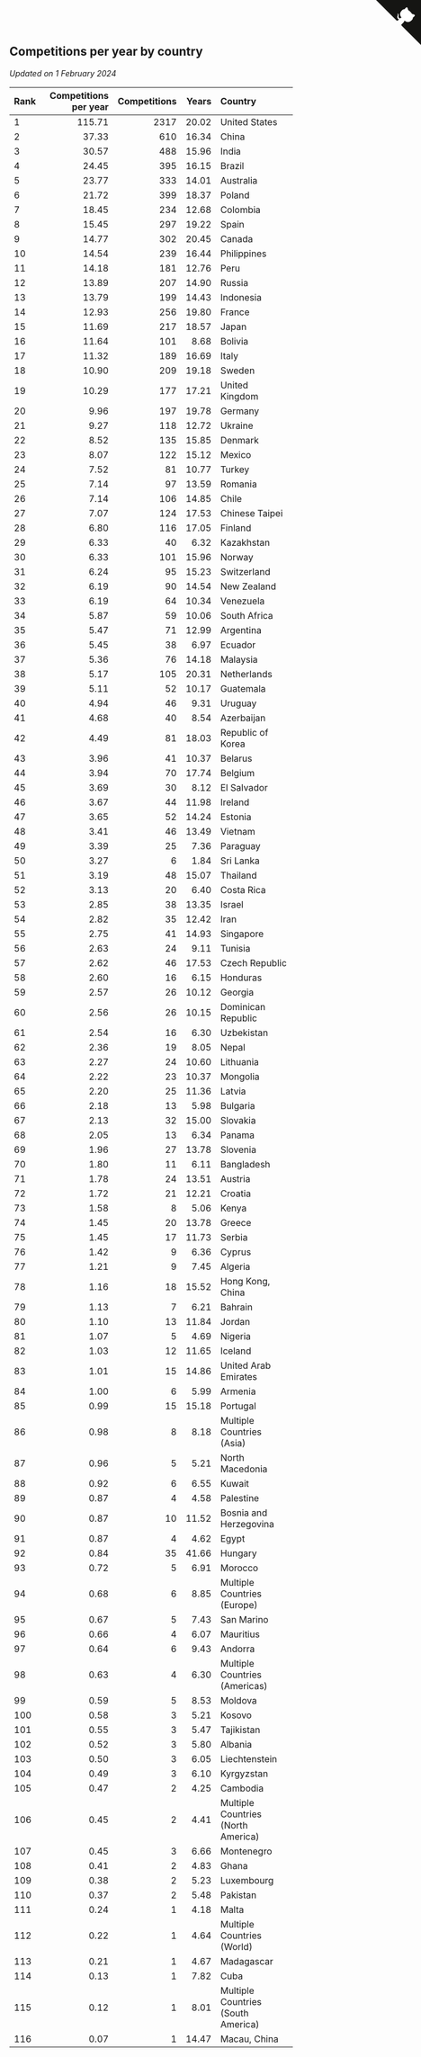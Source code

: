 ## Competitions per year by country

*Updated on  1 February 2024*

| Rank | Competitions per year | Competitions | Years | Country |
| :--- | ---: | ---: | ---: | :--- |
| 1 | 115.71 | 2317 | 20.02 | United States |
| 2 | 37.33 | 610 | 16.34 | China |
| 3 | 30.57 | 488 | 15.96 | India |
| 4 | 24.45 | 395 | 16.15 | Brazil |
| 5 | 23.77 | 333 | 14.01 | Australia |
| 6 | 21.72 | 399 | 18.37 | Poland |
| 7 | 18.45 | 234 | 12.68 | Colombia |
| 8 | 15.45 | 297 | 19.22 | Spain |
| 9 | 14.77 | 302 | 20.45 | Canada |
| 10 | 14.54 | 239 | 16.44 | Philippines |
| 11 | 14.18 | 181 | 12.76 | Peru |
| 12 | 13.89 | 207 | 14.90 | Russia |
| 13 | 13.79 | 199 | 14.43 | Indonesia |
| 14 | 12.93 | 256 | 19.80 | France |
| 15 | 11.69 | 217 | 18.57 | Japan |
| 16 | 11.64 | 101 | 8.68 | Bolivia |
| 17 | 11.32 | 189 | 16.69 | Italy |
| 18 | 10.90 | 209 | 19.18 | Sweden |
| 19 | 10.29 | 177 | 17.21 | United Kingdom |
| 20 | 9.96 | 197 | 19.78 | Germany |
| 21 | 9.27 | 118 | 12.72 | Ukraine |
| 22 | 8.52 | 135 | 15.85 | Denmark |
| 23 | 8.07 | 122 | 15.12 | Mexico |
| 24 | 7.52 | 81 | 10.77 | Turkey |
| 25 | 7.14 | 97 | 13.59 | Romania |
| 26 | 7.14 | 106 | 14.85 | Chile |
| 27 | 7.07 | 124 | 17.53 | Chinese Taipei |
| 28 | 6.80 | 116 | 17.05 | Finland |
| 29 | 6.33 | 40 | 6.32 | Kazakhstan |
| 30 | 6.33 | 101 | 15.96 | Norway |
| 31 | 6.24 | 95 | 15.23 | Switzerland |
| 32 | 6.19 | 90 | 14.54 | New Zealand |
| 33 | 6.19 | 64 | 10.34 | Venezuela |
| 34 | 5.87 | 59 | 10.06 | South Africa |
| 35 | 5.47 | 71 | 12.99 | Argentina |
| 36 | 5.45 | 38 | 6.97 | Ecuador |
| 37 | 5.36 | 76 | 14.18 | Malaysia |
| 38 | 5.17 | 105 | 20.31 | Netherlands |
| 39 | 5.11 | 52 | 10.17 | Guatemala |
| 40 | 4.94 | 46 | 9.31 | Uruguay |
| 41 | 4.68 | 40 | 8.54 | Azerbaijan |
| 42 | 4.49 | 81 | 18.03 | Republic of Korea |
| 43 | 3.96 | 41 | 10.37 | Belarus |
| 44 | 3.94 | 70 | 17.74 | Belgium |
| 45 | 3.69 | 30 | 8.12 | El Salvador |
| 46 | 3.67 | 44 | 11.98 | Ireland |
| 47 | 3.65 | 52 | 14.24 | Estonia |
| 48 | 3.41 | 46 | 13.49 | Vietnam |
| 49 | 3.39 | 25 | 7.36 | Paraguay |
| 50 | 3.27 | 6 | 1.84 | Sri Lanka |
| 51 | 3.19 | 48 | 15.07 | Thailand |
| 52 | 3.13 | 20 | 6.40 | Costa Rica |
| 53 | 2.85 | 38 | 13.35 | Israel |
| 54 | 2.82 | 35 | 12.42 | Iran |
| 55 | 2.75 | 41 | 14.93 | Singapore |
| 56 | 2.63 | 24 | 9.11 | Tunisia |
| 57 | 2.62 | 46 | 17.53 | Czech Republic |
| 58 | 2.60 | 16 | 6.15 | Honduras |
| 59 | 2.57 | 26 | 10.12 | Georgia |
| 60 | 2.56 | 26 | 10.15 | Dominican Republic |
| 61 | 2.54 | 16 | 6.30 | Uzbekistan |
| 62 | 2.36 | 19 | 8.05 | Nepal |
| 63 | 2.27 | 24 | 10.60 | Lithuania |
| 64 | 2.22 | 23 | 10.37 | Mongolia |
| 65 | 2.20 | 25 | 11.36 | Latvia |
| 66 | 2.18 | 13 | 5.98 | Bulgaria |
| 67 | 2.13 | 32 | 15.00 | Slovakia |
| 68 | 2.05 | 13 | 6.34 | Panama |
| 69 | 1.96 | 27 | 13.78 | Slovenia |
| 70 | 1.80 | 11 | 6.11 | Bangladesh |
| 71 | 1.78 | 24 | 13.51 | Austria |
| 72 | 1.72 | 21 | 12.21 | Croatia |
| 73 | 1.58 | 8 | 5.06 | Kenya |
| 74 | 1.45 | 20 | 13.78 | Greece |
| 75 | 1.45 | 17 | 11.73 | Serbia |
| 76 | 1.42 | 9 | 6.36 | Cyprus |
| 77 | 1.21 | 9 | 7.45 | Algeria |
| 78 | 1.16 | 18 | 15.52 | Hong Kong, China |
| 79 | 1.13 | 7 | 6.21 | Bahrain |
| 80 | 1.10 | 13 | 11.84 | Jordan |
| 81 | 1.07 | 5 | 4.69 | Nigeria |
| 82 | 1.03 | 12 | 11.65 | Iceland |
| 83 | 1.01 | 15 | 14.86 | United Arab Emirates |
| 84 | 1.00 | 6 | 5.99 | Armenia |
| 85 | 0.99 | 15 | 15.18 | Portugal |
| 86 | 0.98 | 8 | 8.18 | Multiple Countries (Asia) |
| 87 | 0.96 | 5 | 5.21 | North Macedonia |
| 88 | 0.92 | 6 | 6.55 | Kuwait |
| 89 | 0.87 | 4 | 4.58 | Palestine |
| 90 | 0.87 | 10 | 11.52 | Bosnia and Herzegovina |
| 91 | 0.87 | 4 | 4.62 | Egypt |
| 92 | 0.84 | 35 | 41.66 | Hungary |
| 93 | 0.72 | 5 | 6.91 | Morocco |
| 94 | 0.68 | 6 | 8.85 | Multiple Countries (Europe) |
| 95 | 0.67 | 5 | 7.43 | San Marino |
| 96 | 0.66 | 4 | 6.07 | Mauritius |
| 97 | 0.64 | 6 | 9.43 | Andorra |
| 98 | 0.63 | 4 | 6.30 | Multiple Countries (Americas) |
| 99 | 0.59 | 5 | 8.53 | Moldova |
| 100 | 0.58 | 3 | 5.21 | Kosovo |
| 101 | 0.55 | 3 | 5.47 | Tajikistan |
| 102 | 0.52 | 3 | 5.80 | Albania |
| 103 | 0.50 | 3 | 6.05 | Liechtenstein |
| 104 | 0.49 | 3 | 6.10 | Kyrgyzstan |
| 105 | 0.47 | 2 | 4.25 | Cambodia |
| 106 | 0.45 | 2 | 4.41 | Multiple Countries (North America) |
| 107 | 0.45 | 3 | 6.66 | Montenegro |
| 108 | 0.41 | 2 | 4.83 | Ghana |
| 109 | 0.38 | 2 | 5.23 | Luxembourg |
| 110 | 0.37 | 2 | 5.48 | Pakistan |
| 111 | 0.24 | 1 | 4.18 | Malta |
| 112 | 0.22 | 1 | 4.64 | Multiple Countries (World) |
| 113 | 0.21 | 1 | 4.67 | Madagascar |
| 114 | 0.13 | 1 | 7.82 | Cuba |
| 115 | 0.12 | 1 | 8.01 | Multiple Countries (South America) |
| 116 | 0.07 | 1 | 14.47 | Macau, China |


<a href="https://github.com/JustinTimeCuber/wca_statistics" class="github-corner" aria-label="View source on Github"><svg width="80" height="80" viewBox="0 0 250 250" style="fill:#151513; color:#fff; position: absolute; top: 0; border: 0; right: 0;" aria-hidden="true"><path d="M0,0 L115,115 L130,115 L142,142 L250,250 L250,0 Z"></path><path d="M128.3,109.0 C113.8,99.7 119.0,89.6 119.0,89.6 C122.0,82.7 120.5,78.6 120.5,78.6 C119.2,72.0 123.4,76.3 123.4,76.3 C127.3,80.9 125.5,87.3 125.5,87.3 C122.9,97.6 130.6,101.9 134.4,103.2" fill="currentColor" style="transform-origin: 130px 106px;" class="octo-arm"></path><path d="M115.0,115.0 C114.9,115.1 118.7,116.5 119.8,115.4 L133.7,101.6 C136.9,99.2 139.9,98.4 142.2,98.6 C133.8,88.0 127.5,74.4 143.8,58.0 C148.5,53.4 154.0,51.2 159.7,51.0 C160.3,49.4 163.2,43.6 171.4,40.1 C171.4,40.1 176.1,42.5 178.8,56.2 C183.1,58.6 187.2,61.8 190.9,65.4 C194.5,69.0 197.7,73.2 200.1,77.6 C213.8,80.2 216.3,84.9 216.3,84.9 C212.7,93.1 206.9,96.0 205.4,96.6 C205.1,102.4 203.0,107.8 198.3,112.5 C181.9,128.9 168.3,122.5 157.7,114.1 C157.9,116.9 156.7,120.9 152.7,124.9 L141.0,136.5 C139.8,137.7 141.6,141.9 141.8,141.8 Z" fill="currentColor" class="octo-body"></path></svg></a><style>.github-corner:hover .octo-arm{animation:octocat-wave 560ms ease-in-out}@keyframes octocat-wave{0%,100%{transform:rotate(0)}20%,60%{transform:rotate(-25deg)}40%,80%{transform:rotate(10deg)}}@media (max-width:500px){.github-corner:hover .octo-arm{animation:none}.github-corner .octo-arm{animation:octocat-wave 560ms ease-in-out}}</style>
